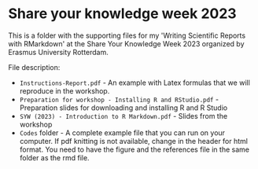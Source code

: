 # Share your knowledge week 2023

This is a folder with the supporting files for my 'Writing Scientific Reports with RMarkdown' at the Share Your Knowledge Week 2023 organized by Erasmus University Rotterdam.

File description:

* `Instructions-Report.pdf` - An example with Latex formulas that we will reproduce in the workshop.
* `Preparation for workshop - Installing R and RStudio.pdf` - Preparation slides for downloading and installing R and R Studio
* `SYW (2023) - Introduction to R Markdown.pdf` - Slides from the workshop
* `Codes` folder - A complete example file that you can run on your computer. If pdf knitting is not available, change in the header for html format. You need to have the figure and the references file in the same folder as the rmd file.


